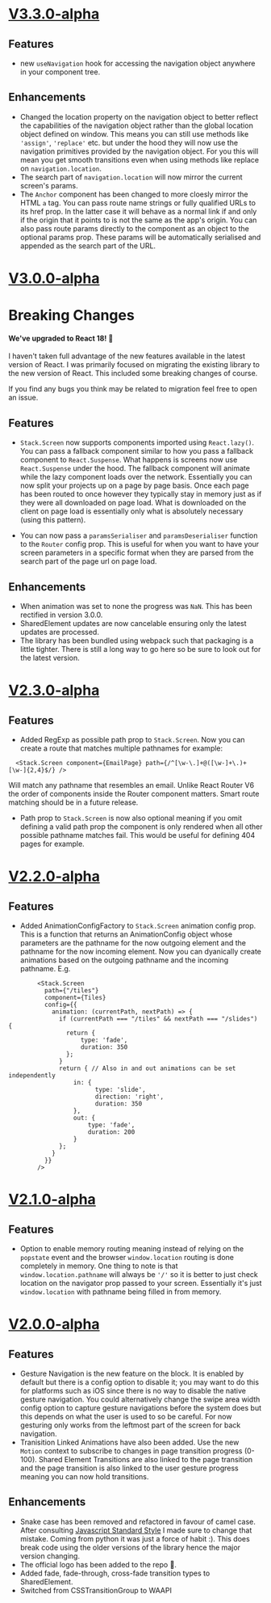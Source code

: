 # [V3.3.0-alpha](https://github.com/nxtexe/react-motion-router/blob/main/CHANGELOG.md#v330-alpha)
## Features
- new `useNavigation` hook for accessing the navigation object anywhere in your component tree.

## Enhancements
- Changed the location property on the navigation object to better reflect the capabilities of the navigation object rather than the global location object defined on window. This means you can still use methods like `'assign'`, `'replace'` etc. but under the hood they will now use the navigation primitives provided by the navigation object. For you this will mean you get smooth transitions even when using methods like replace on `navigation.location`.
- The search part of `navigation.location` will now mirror the current screen's params.
- The `Anchor` component has been changed to more cloesly mirror the HTML `a` tag. You can pass route name strings or fully qualified URLs to its href prop. In the latter case it will behave as a normal link if and only if the origin that it points to is not the same as the app's origin. You can also pass route params directly to the component as an object to the optional params prop. These params will be automatically serialised and appended as the search part of the URL.

# [V3.0.0-alpha](https://github.com/nxtexe/react-motion-router/blob/main/CHANGELOG.md#v300-alpha)
# Breaking Changes
#### We've upgraded to React 18! 🎉
I haven't taken full advantage of the new features available in the latest version of React. I was primarily focused on migrating the existing library to the new version of React. This included some breaking changes of course.

If you find any bugs you think may be related to migration feel free to open an issue.

## Features
- `Stack.Screen` now supports components imported using `React.lazy()`. You can pass a fallback component similar to how you pass a fallback component to `React.Suspense`. What happens is screens now use `React.Suspense` under the hood. The fallback component will animate while the lazy component loads over the network. Essentially you can now split your projects up on a page by page basis. Once each page has been routed to once however they typically stay in memory just as if they were all downloaded on page load. What is downloaded on the client on page load is essentially only what is absolutely necessary (using this pattern).

- You can now pass a `paramsSerialiser` and `paramsDeserialiser` function to the `Router` config prop. This is useful for when you want to have your screen parameters in a specific format when they are parsed from the search part of the page url on page load. 

## Enhancements

- When animation was set to none the progress was `NaN`. This has been rectified in version 3.0.0.
- SharedElement updates are now cancelable ensuring only the latest updates are processed.
- The library has been bundled using webpack such that packaging is a little tighter. There is still a long way to go here so be sure to look out for the latest version.

# [V2.3.0-alpha](https://github.com/nxtexe/react-motion-router/blob/main/CHANGELOG.md#v230-alpha)
## Features
- Added RegExp as possible path prop to ```Stack.Screen```. Now you can create a route that matches multiple pathnames for example:
```
  <Stack.Screen component={EmailPage} path={/^[\w-\.]+@([\w-]+\.)+[\w-]{2,4}$/} />
```
Will match any pathname that resembles an email. Unlike React Router V6 the order of components inside the Router component matters. Smart route matching should be in a future release.
- Path prop to ```Stack.Screen``` is now also optional meaning if you omit defining a valid path prop the component is only rendered when all other possible pathname matches fail. This would be useful for defining 404 pages for example.

# [V2.2.0-alpha](https://github.com/nxtexe/react-motion-router/blob/main/CHANGELOG.md#v220-alpha)
## Features
- Added AnimationConfigFactory to ```Stack.Screen``` animation config prop. This is a function that returns an AnimationConfig object whose parameters are the pathname for the now outgoing element and the pathname for the now incoming element. Now you can dyanically create animations based on the outgoing pathname and the incoming pathname. E.g.
```
        <Stack.Screen
          path={"/tiles"}
          component={Tiles}
          config={{
            animation: (currentPath, nextPath) => {
              if (currentPath === "/tiles" && nextPath === "/slides") {
                return {
                    type: 'fade',
                    duration: 350
                };
              }
              return { // Also in and out animations can be set independently
                  in: {
                        type: 'slide',
                        direction: 'right',
                        duration: 350
                  },
                  out: {
                      type: 'fade',
                      duration: 200
                  }
              };
            }
          }}
        />
```

# [V2.1.0-alpha](https://github.com/nxtexe/react-motion-router/blob/main/CHANGELOG.md#v210-alpha)
## Features
- Option to enable memory routing meaning instead of relying on the ```popstate``` event and the browser ```window.location``` routing is done completely in memory. One thing to note is that ```window.location.pathname``` will always be ```'/'``` so it is better to just check location on the navigator prop passed to your screen. Essentially it's just ```window.location``` with pathname being filled in from memory.


# [V2.0.0-alpha](https://github.com/nxtexe/react-motion-router/blob/main/CHANGELOG.md#v200-alpha)

## Features

- Gesture Navigation is the new feature on the block. It is enabled by default but there is a config option to disable it; you may want to do this for platforms such as iOS since there is no way to disable the native gesture navigation. You could alternatively change the swipe area width config option to capture gesture navigations before the system does but this depends on what the user is used to so be careful. For now gesturing only works from the leftmost part of the screen for back navigation.
- Tranisition Linked Animations have also been added. Use the new ```Motion``` context to subscribe to changes in page transition progress (0-100). Shared Element Transitions are also linked to the page transition and the page transition is also linked to the user gesture progress meaning you can now hold transitions.

## Enhancements

-  Snake case has been removed and refactored in favour of camel case. After consulting [Javascript Standard Style](https://standardjs.com/rules.html) I made sure to change that mistake. Coming from python it was just a force of habit :). This does break code using the older versions of the library hence the major version changing.
- The official logo has been added to the repo 🤩.
- Added fade, fade-through, cross-fade transition types to SharedElement.
- Switched from CSSTransitionGroup to WAAPI
